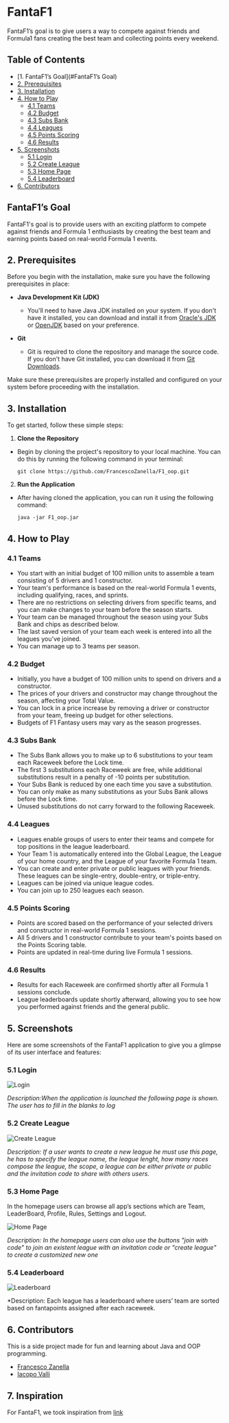 # FantaF1
FantaF1’s goal is to give users a way to compete against friends and Formula1 fans creating
the best team and collecting points every weekend.



## Table of Contents

- [1. FantaF1’s Goal](#FantaF1’s Goal)
- [2. Prerequisites](#2.-Prerequisites)
- [3. Installation](#3.-Installation)
- [4. How to Play](#4.-How-to-Play)
  - [4.1 Teams](#4.1-Teams)
  - [4.2 Budget](#4.2-budget)
  - [4.3 Subs Bank](#4.3-subs-bank)
  - [4.4 Leagues](#4.4-leagues)
  - [4.5 Points Scoring](#4.5-points-scoring)
  - [4.6 Results](#4.6-results)
- [5. Screenshots](#5.-Screenshots)
  - [5.1 Login](#5.1-login)
  - [5.2 Create League](#5.2-create-league)
  - [5.3 Home Page](#5.3-Home-Page)
  - [5.4 Leaderboard](#5.4-leaderboard)
- [6. Contributors](#6.-contributors)


## FantaF1’s Goal

FantaF1's goal is to provide users with an exciting platform to compete against friends and Formula 1 enthusiasts by creating the best team and earning points based on real-world Formula 1 events.

## 2. Prerequisites

Before you begin with the installation, make sure you have the following prerequisites in place:

- **Java Development Kit (JDK)**
  - You'll need to have Java JDK installed on your system. If you don't have it installed, you can download and install it from [Oracle's JDK](https://www.oracle.com/java/technologies/javase-downloads.html) or [OpenJDK](https://openjdk.java.net/install/) based on your preference.

- **Git**
  - Git is required to clone the repository and manage the source code. If you don't have Git installed, you can download it from [Git Downloads](https://git-scm.com/downloads).

Make sure these prerequisites are properly installed and configured on your system before proceeding with the installation.

## 3. Installation
To get started, follow these simple steps:

1. **Clone the Repository**
  - Begin by cloning the project's repository to your local machine. You can do this by running the following command in your terminal:

    ```
    git clone https://github.com/FrancescoZanella/F1_oop.git
    ```

2. **Run the Application**
  - After having cloned the application, you can run it using the following command:

    ```
    java -jar F1_oop.jar
    ```

## 4. How to Play

### 4.1 Teams

- You start with an initial budget of 100 million units to assemble a team consisting of 5 drivers and 1 constructor.
- Your team's performance is based on the real-world Formula 1 events, including qualifying, races, and sprints.
- There are no restrictions on selecting drivers from specific teams, and you can make changes to your team before the season starts.
- Your team can be managed throughout the season using your Subs Bank and chips as described below.
- The last saved version of your team each week is entered into all the leagues you've joined.
- You can manage up to 3 teams per season.

### 4.2 Budget

- Initially, you have a budget of 100 million units to spend on drivers and a constructor.
- The prices of your drivers and constructor may change throughout the season, affecting your Total Value.
- You can lock in a price increase by removing a driver or constructor from your team, freeing up budget for other selections.
- Budgets of F1 Fantasy users may vary as the season progresses.

### 4.3 Subs Bank

- The Subs Bank allows you to make up to 6 substitutions to your team each Raceweek before the Lock time.
- The first 3 substitutions each Raceweek are free, while additional substitutions result in a penalty of -10 points per substitution.
- Your Subs Bank is reduced by one each time you save a substitution.
- You can only make as many substitutions as your Subs Bank allows before the Lock time.
- Unused substitutions do not carry forward to the following Raceweek.

### 4.4 Leagues

- Leagues enable groups of users to enter their teams and compete for top positions in the league leaderboard.
- Your Team 1 is automatically entered into the Global League, the League of your home country, and the League of your favorite Formula 1 team.
- You can create and enter private or public leagues with your friends. These leagues can be single-entry, double-entry, or triple-entry.
- Leagues can be joined via unique league codes.
- You can join up to 250 leagues each season.

### 4.5 Points Scoring

- Points are scored based on the performance of your selected drivers and constructor in real-world Formula 1 sessions.
- All 5 drivers and 1 constructor contribute to your team's points based on the Points Scoring table.
- Points are updated in real-time during live Formula 1 sessions.

### 4.6 Results

- Results for each Raceweek are confirmed shortly after all Formula 1 sessions conclude.
- League leaderboards update shortly afterward, allowing you to see how you performed against friends and the general public.

## 5. Screenshots

Here are some screenshots of the FantaF1 application to give you a glimpse of its user interface and features:

### 5.1 Login

![Login](screenshots/login.png)

*Description:When the application is launched the following page is shown. The user has to fill in the blanks
to log*

### 5.2 Create League

![Create League](screenshots/create.png)

*Description: If a user wants to create a new league he must use this page, he has to specify the league name,
the league lenght, how many races compose the league, the scope, a league can be either private
or public and the invitation code to share with others users.*

### 5.3 Home Page
In the homepage users can browse all app’s sections which are Team, LeaderBoard, Profile,
Rules, Settings and Logout.

![Home Page](screenshots/Homepage.png)

*Description: In the homepage users can also use the buttons "join with code" to join an existent league
with an invitation code or "create league" to create a customized new one*

### 5.4 Leaderboard


![Leaderboard](screenshots/leaderboard.png)

*Description: Each league has a leaderboard where users’ team are sorted based on fantapoints assigned
after each raceweek.

## 6. Contributors

This is a side project made for fun and learning about Java and OOP programming. 

- [Francesco Zanella](https://github.com/FrancescoZanella)
- [Iacopo Valli](https://github.com/Iacopo99)


## 7. Inspiration

For FantaF1, we took inspiration from [link](https://fantasy.formula1.com/it/.)


    



